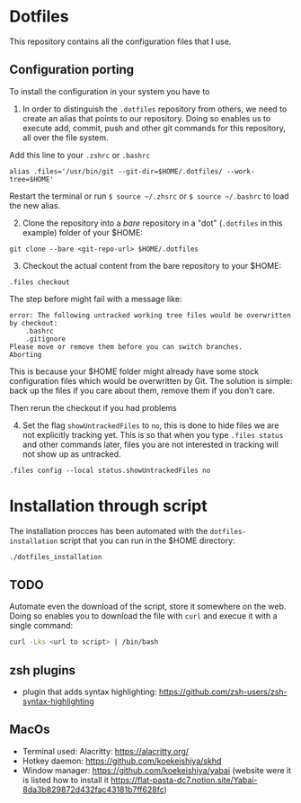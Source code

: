 # Dotfiles
This repository contains all the configuration files that I use.

## Configuration porting
To install the configuration in your system you have to
 1. In order to distinguish the `.dotfiles` repository from others, we need
 to create an alias that points to our repository.
 Doing so enables us to execute add, commit, push and other git commands for
 this repository, all over the file system.

 Add this line to your `.zshrc` or `.bashrc`

 ```
 alias .files='/usr/bin/git --git-dir=$HOME/.dotfiles/ --work-tree=$HOME'
 ```

 Restart the terminal or run `$ source ~/.zhsrc` or `$ source ~/.bashrc` to load
 the new alias.

 2. Clone the repository into a *bare* repository in a "dot"
 (`.dotfiles` in this example) folder of your $HOME:

 ```
 git clone --bare <git-repo-url> $HOME/.dotfiles
 ```

 3. Checkout the actual content from the bare repository to your $HOME:

 ```
 .files checkout
 ```
 The step before might fail with a message like:

 ```
 error: The following untracked working tree files would be overwritten by checkout:
     .bashrc
     .gitignore
 Please move or remove them before you can switch branches.
 Aborting
 ```

 This is because your $HOME folder might already have some stock configuration
 files which would be overwritten by Git.
 The solution is simple: back up the files if you care about them,
 remove them if you don't care.

 Then rerun the checkout if you had problems

4. Set the flag `showUntrackedFiles` to `no`,
this is done to hide files we are not explicitly tracking yet.
This is so that when you type `.files status` and other commands later,
files you are not interested in tracking will not show up as untracked.

```
.files config --local status.showUntrackedFiles no
```

# Installation through script
The installation procces has been automated with the `dotfiles-installation`
script that you can run in the $HOME directory:

```bash
./dotfiles_installation
```

## TODO
Automate even the download of the script, store it somewhere on the web.
Doing so enables you to download the file with `curl` and execue it with a single command:

```bash
curl -Lks <url to script> | /bin/bash
```


## zsh plugins
- plugin that adds syntax highlighting: https://github.com/zsh-users/zsh-syntax-highlighting

## MacOs
- Terminal used: Alacritty: https://alacritty.org/
- Hotkey daemon: https://github.com/koekeishiya/skhd
- Window manager: https://github.com/koekeishiya/yabai (website were it is
  listed how to install it
  https://flat-pasta-dc7.notion.site/Yabai-8da3b829872d432fac43181b7ff628fc)


